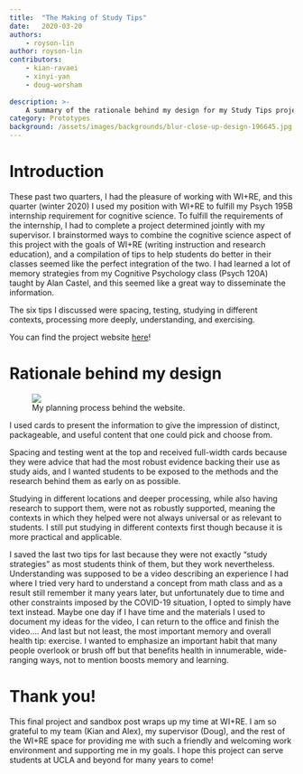 ```yaml
---
title:  "The Making of Study Tips"
date:   2020-03-20
authors:
    - royson-lin
author: royson-lin
contributors:
    - kian-ravaei
    - xinyi-yan
    - doug-worsham
    
description: >-
    A summary of the rationale behind my design for my Study Tips project.
category: Prototypes
background: /assets/images/backgrounds/blur-close-up-design-196645.jpg
---
```


# Introduction

These past two quarters, I had the pleasure of working with WI+RE, and this quarter (winter 2020) I used my position with WI+RE to fulfill my Psych 195B internship requirement for cognitive science. To fulfill the requirements of the internship, I had to complete a project determined jointly with my supervisor. I brainstormed ways to combine the cognitive science aspect of this project with the goals of WI+RE (writing instruction and research education), and a compilation of tips to help students do better in their classes seemed like the perfect integration of the two. I had learned a lot of memory strategies from my Cognitive Psychology class (Psych 120A) taught by Alan Castel, and this seemed like a great way to disseminate the information.

The six tips I discussed were spacing, testing, studying in different contexts, processing more deeply, understanding, and exercising.

You can find the project website [here](https://uclalibrary.github.io/research-tips/sandbox/resource-playlist-study-tips/)!

# Rationale behind my design

<figure class="figure border border-primary shadow mt-3">
  <img src="{{ '/assets/images/study-tips/making-of-study-tips.jpg' | relative_url }}" class="figure-img img-fluid rounded">
  <figcaption class="figure-caption text-right">My planning process behind the website.</figcaption>
</figure>

I used cards to present the information to give the impression of distinct, packageable, and useful content that one could pick and choose from.

Spacing and testing went at the top and received full-width cards because they were advice that had the most robust evidence backing their use as study aids, and I wanted students to be exposed to the methods and the research behind them as early on as possible.

Studying in different locations and deeper processing, while also having research to support them, were not as robustly supported, meaning the contexts in which they helped were not always universal or as relevant to students. I still put studying in different contexts first though because it is more practical and applicable.

I saved the last two tips for last because they were not exactly “study strategies” as most students think of them, but they work nevertheless. Understanding was supposed to be a video describing an experience I had where I tried very hard to understand a concept from math class and as a result still remember it many years later, but unfortunately due to time and other constraints imposed by the COVID-19 situation, I opted to simply have text instead. Maybe one day if I have time and the materials I used to document my ideas for the video, I can return to the office and finish the video…. And last but not least, the most important memory and overall health tip: exercise. I wanted to emphasize an important habit that many people overlook or brush off but that benefits health in innumerable, wide-ranging ways, not to mention boosts memory and learning.

# Thank you!

This final project and sandbox post wraps up my time at WI+RE. I am so grateful to my team (Kian and Alex), my supervisor (Doug), and the rest of the WI+RE space for providing me with such a friendly and welcoming work environment and supporting me in my goals. I hope this project can serve students at UCLA and beyond for many years to come!
